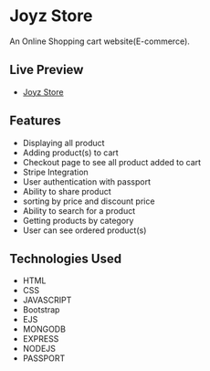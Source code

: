 
# Joyz Store

An Online Shopping cart website(E-commerce).

## Live Preview

- [Joyz Store](https://joyz-store.cyclic.app/)


## Features

- Displaying all product
- Adding product(s) to cart
- Checkout page to see all product added to cart
- Stripe Integration
- User authentication with passport
- Ability to share product
- sorting by price and discount price
- Ability to search for a product
- Getting products by category
- User can see ordered product(s)

## Technologies Used

- HTML
- CSS
- JAVASCRIPT
- Bootstrap
- EJS
- MONGODB
- EXPRESS
- NODEJS
- PASSPORT


